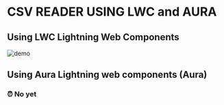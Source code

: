 # CSV READER USING LWC and AURA

## Using LWC Lightning Web Components

![demo](https://i.ibb.co/fk1v557/Captura.png)
 
## Using Aura Lightning web components (Aura)

### ⏰ No yet